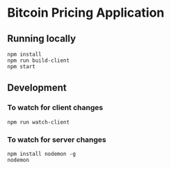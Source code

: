 # Bitcoin Pricing Application

## Running locally

```
npm install
npm run build-client
npm start
```

## Development

### To watch for client changes
```
npm run watch-client
```

### To watch for server changes
```
npm install nodemon -g
nodemon
```
